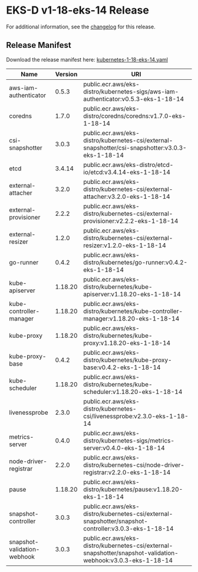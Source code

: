# EKS-D v1-18-eks-14 Release

For additional information, see the [changelog](CHANGELOG-v1-18-eks-14.md) for this release.

## Release Manifest
Download the release manifest here: [kubernetes-1-18-eks-14.yaml](https://distro.eks.amazonaws.com/kubernetes-1-18/kubernetes-1-18-eks-14.yaml)

| Name | Version | URI |
|------|---------|-----|
| aws-iam-authenticator | 0.5.3 | public.ecr.aws/eks-distro/kubernetes-sigs/aws-iam-authenticator:v0.5.3-eks-1-18-14 |
| coredns | 1.7.0 | public.ecr.aws/eks-distro/coredns/coredns:v1.7.0-eks-1-18-14 |
| csi-snapshotter | 3.0.3 | public.ecr.aws/eks-distro/kubernetes-csi/external-snapshotter/csi-snapshotter:v3.0.3-eks-1-18-14 |
| etcd | 3.4.14 | public.ecr.aws/eks-distro/etcd-io/etcd:v3.4.14-eks-1-18-14 |
| external-attacher | 3.2.0 | public.ecr.aws/eks-distro/kubernetes-csi/external-attacher:v3.2.0-eks-1-18-14 |
| external-provisioner | 2.2.2 | public.ecr.aws/eks-distro/kubernetes-csi/external-provisioner:v2.2.2-eks-1-18-14 |
| external-resizer | 1.2.0 | public.ecr.aws/eks-distro/kubernetes-csi/external-resizer:v1.2.0-eks-1-18-14 |
| go-runner | 0.4.2 | public.ecr.aws/eks-distro/kubernetes/go-runner:v0.4.2-eks-1-18-14 |
| kube-apiserver | 1.18.20 | public.ecr.aws/eks-distro/kubernetes/kube-apiserver:v1.18.20-eks-1-18-14 |
| kube-controller-manager | 1.18.20 | public.ecr.aws/eks-distro/kubernetes/kube-controller-manager:v1.18.20-eks-1-18-14 |
| kube-proxy | 1.18.20 | public.ecr.aws/eks-distro/kubernetes/kube-proxy:v1.18.20-eks-1-18-14 |
| kube-proxy-base | 0.4.2 | public.ecr.aws/eks-distro/kubernetes/kube-proxy-base:v0.4.2-eks-1-18-14 |
| kube-scheduler | 1.18.20 | public.ecr.aws/eks-distro/kubernetes/kube-scheduler:v1.18.20-eks-1-18-14 |
| livenessprobe | 2.3.0 | public.ecr.aws/eks-distro/kubernetes-csi/livenessprobe:v2.3.0-eks-1-18-14 |
| metrics-server | 0.4.0 | public.ecr.aws/eks-distro/kubernetes-sigs/metrics-server:v0.4.0-eks-1-18-14 |
| node-driver-registrar | 2.2.0 | public.ecr.aws/eks-distro/kubernetes-csi/node-driver-registrar:v2.2.0-eks-1-18-14 |
| pause | 1.18.20 | public.ecr.aws/eks-distro/kubernetes/pause:v1.18.20-eks-1-18-14 |
| snapshot-controller | 3.0.3 | public.ecr.aws/eks-distro/kubernetes-csi/external-snapshotter/snapshot-controller:v3.0.3-eks-1-18-14 |
| snapshot-validation-webhook | 3.0.3 | public.ecr.aws/eks-distro/kubernetes-csi/external-snapshotter/snapshot-validation-webhook:v3.0.3-eks-1-18-14 |
